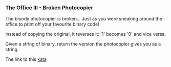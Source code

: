 ### The Office III - Broken Photocopier

The bloody photocopier is broken... Just as you were sneaking around the office to print off your favourite binary code!

Instead of copying the original, it reverses it: '1' becomes '0' and vice versa.

Given a string of binary, return the version the photocopier gives you as a string.  

The link to this [kata](https://www.codewars.com/kata/the-office-iii-broken-photocopier/java)
